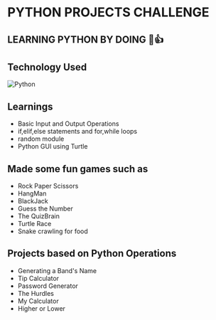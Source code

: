# PYTHON PROJECTS CHALLENGE

## LEARNING PYTHON BY DOING 🐍👍

## Technology Used
![Python](https://img.shields.io/badge/python-3670A0?style=for-the-badge&logo=python&logoColor=ffdd54)

## Learnings

- Basic Input and Output Operations
- if,elif,else statements and for,while loops
- random module
- Python GUI using Turtle

## Made some fun games such as

- Rock Paper Scissors
- HangMan
- BlackJack
- Guess the Number
- The QuizBrain
- Turtle Race
- Snake crawling for food

## Projects based on Python Operations

- Generating a Band's Name
- Tip Calculator
- Password Generator
- The Hurdles
- My Calculator
- Higher or Lower

